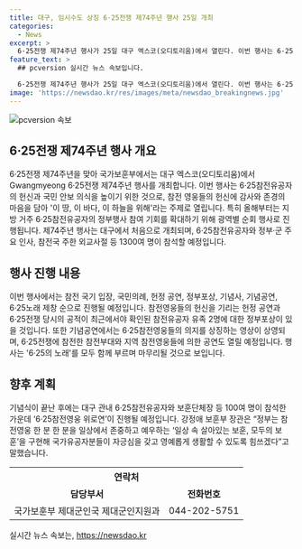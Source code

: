```yaml
---
title: 대구, 임시수도 상징 6·25전쟁 제74주년 행사 25일 개최
categories:
  - News
excerpt: >
  6·25전쟁 제74주년 행사가 25일 대구 엑스코(오디토리움)에서 열린다. 이번 행사는 6·25참전유공자의 헌신을 기리고 자유의 가치를 강조하기 위해 개최되며, 지방거주 참전유공자의 참여 기회가 확대되었다. 1300여 명이 참가하는 행사는 국기 입장, 국민의례, 헌정 공연, 정부포상, 기념공연, 6·25노래 제창 등으로 진행되며, 행사 후에는 보훈활동도 이어진다. 정부는 이를 통해 국가유공자들의 존중과 보훈 활동을 지속적으로 지원할 계획이다.
feature_text: >
  ## pcversion 실시간 뉴스 속보입니다.

  6·25전쟁 제74주년 행사가 25일 대구 엑스코(오디토리움)에서 열린다. 이번 행사는 6·25참전유공자의 헌신을 기리고 자유의 가치를 강조하기 위해 개최되며, 지방거주 참전유공자의 참여 기회가 확대되었다. 1300여 명이 참가하는 행사는 국기 입장, 국민의례, 헌정 공연, 정부포상, 기념공연, 6·25노래 제창 등으로 진행되며, 행사 후에는 보훈활동도 이어진다. 정부는 이를 통해 국가유공자들의 존중과 보훈 활동을 지속적으로 지원할 계획이다.
image: 'https://newsdao.kr/res/images/meta/newsdao_breakingnews.jpg'
---
```


<p><img src="https://newsdao.kr/res/images/meta/newsdao_breakingnews.jpg" alt="pcversion 속보" /></p>

<h2 data-ke-size="size26">6·25전쟁 제74주년 행사 개요</h2>

<p data-ke-size="size16">6·25전쟁 제74주년을 맞아 국가보훈부에서는 대구 엑스코(오디토리움)에서 Gwangmyeong 6·25전쟁 제74주년 행사를 개최합니다. 이번 행사는 6·25참전유공자의 헌신과 국민 안보 의식을 높이기 위한 것으로, 참전 영웅들의 헌신에 감사와 존경의 마음을 담아 '이 땅, 이 바다, 이 하늘을 위해'라는 주제로 열립니다. 특히 올해부터는 지방 거주 6·25참전유공자의 정부행사 참여 기회를 확대하기 위해 광역별 순회 행사로 진행됩니다. 제74주년 행사는 대구에서 처음으로 개최되며, 6·25참전유공자와 정부·군 주요 인사, 참전국 주한 외교사절 등 1300여 명이 참석할 예정입니다.</p>

<h2 data-ke-size="size26">행사 진행 내용</h2>

<p data-ke-size="size16">이번 행사에서는 참전 국기 입장, 국민의례, 헌정 공연, 정부포상, 기념사, 기념공연, 6·25노래 제창 순으로 진행될 예정입니다. 참전영웅들의 헌신을 기리는 헌정 공연과 6·25전쟁 당시의 공적이 최근에서야 확인된 참전유공자 유족 2명에 대한 정부포상이 있을 것입니다. 또한 기념공연에서는 6·25참전영웅들의 의지를 상징하는 영상이 상영되며, 6·25전쟁에 참전한 참전부대와 지역 참전영웅들에 의한 공연도 열릴 예정입니다. 행사는 '6·25의 노래'를 모두 함께 부르며 마무리될 것으로 보입니다.</p>

<h2 data-ke-size="size26">향후 계획</h2>

<p data-ke-size="size16">기념식이 끝난 후에는 대구 관내 6·25참전유공자와 보훈단체장 등 100여 명이 참석한 가운데 ‘6·25참전영웅 위로연’이 진행될 예정입니다. 강정애 보훈부 장관은 “정부는 참전영웅 한 분 한 분을 일상에서 존중하고 예우하는 ‘일상 속 살아있는 보훈, 모두의 보훈’을 구현해 국가유공자분들이 자긍심을 갖고 영예롭게 생활할 수 있도록 힘쓰겠다”고 말했습니다.</p>

<table>
    <tbody>
        <tr>
            <th colspan="2" style="text-align: center; height: 17px;"><b>연락처</b></th>
        </tr>
        <tr>
            <td style="text-align: center; height: 17px;"><b>담당부서</b></td>
            <td style="text-align: center; height: 17px;"><b>전화번호</b></td>
        </tr>
        <tr>
            <td style="text-align: center; height: 17px;">국가보훈부 제대군인국 제대군인지원과</td>
            <td style="text-align: center; height: 17px;">044-202-5751</td>
        </tr>
    </tbody>
</table>

<p data-ke-size="size16"></p>
실시간 뉴스 속보는, <a href="https://newsdao.kr" rel="dofollow">https://newsdao.kr</a>


